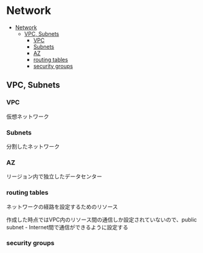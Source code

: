 # Network

- [Network](#network)
  - [VPC, Subnets](#vpc-subnets)
    - [VPC](#vpc)
    - [Subnets](#subnets)
    - [AZ](#az)
    - [routing tables](#routing-tables)
    - [security groups](#security-groups)

## VPC, Subnets

### VPC

仮想ネットワーク

### Subnets

分割したネットワーク

### AZ

リージョン内で独立したデータセンター

### routing tables

ネットワークの経路を設定するためのリソース

作成した時点ではVPC内のリソース間の通信しか設定されていないので、public subnet - Internet間で通信ができるように設定する

### security groups
